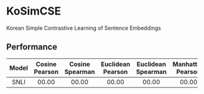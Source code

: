 # KoSimCSE
Korean Simple Contrastive Learning of Sentence Embeddings <br>

## Performance
|Model|Cosine Pearson|Cosine Spearman|Euclidean Pearson|Euclidean Spearman|Manhattan Pearson|Manhattan Spearman|Dot Pearson|Dot Spearman|
|:------------------------:|:----:|:----:|:----:|:----:|:----:|:----:|:----:|:----:|
|SNLl|00.00|00.00|00.00|00.00|00.00|00.00|00.00|00.00|


